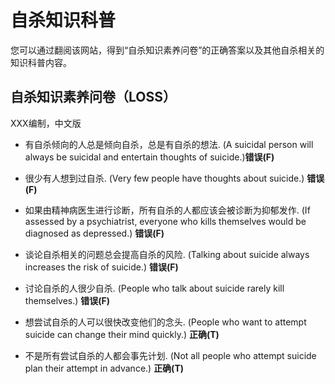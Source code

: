 # 自杀知识科普

您可以通过翻阅该网站，得到“自杀知识素养问卷”的正确答案以及其他自杀相关的知识科普内容。


## 自杀知识素养问卷（LOSS）

XXX编制，中文版

- 有自杀倾向的人总是倾向自杀，总是有自杀的想法. (A suicidal person will always be suicidal and entertain thoughts of suicide.)**错误(F)**

- 很少有人想到过自杀. (Very few people have thoughts about suicide.)            **错误(F)**

- 如果由精神病医生进行诊断，所有自杀的人都应该会被诊断为抑郁发作. (If assessed by a psychiatrist, everyone who kills themselves would be diagnosed as depressed.) **错误(F)**

- 谈论自杀相关的问题总会提高自杀的风险.  (Talking about suicide always increases the risk of suicide.) **错误(F)**

- 讨论自杀的人很少自杀.  (People who talk about suicide rarely kill themselves.) **错误(F)**

- 想尝试自杀的人可以很快改变他们的念头. (People who want to attempt suicide can change their mind quickly.) **正确(T)**

- 不是所有尝试自杀的人都会事先计划. (Not all people who attempt suicide plan their attempt in advance.) **正确(T)**

